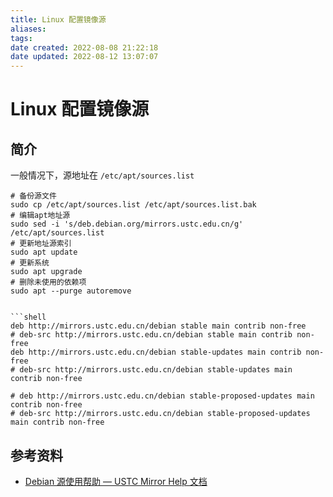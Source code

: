 ```yaml
---
title: Linux 配置镜像源
aliases: 
tags: 
date created: 2022-08-08 21:22:18
date updated: 2022-08-12 13:07:07
---
```


# Linux 配置镜像源

## 简介

一般情况下，源地址在 `/etc/apt/sources.list`

```shell
# 备份源文件
sudo cp /etc/apt/sources.list /etc/apt/sources.list.bak
# 编辑apt地址源
sudo sed -i 's/deb.debian.org/mirrors.ustc.edu.cn/g' /etc/apt/sources.list
# 更新地址源索引
sudo apt update
# 更新系统
sudo apt upgrade
# 删除未使用的依赖项
sudo apt --purge autoremove
```

```

```shell
deb http://mirrors.ustc.edu.cn/debian stable main contrib non-free
# deb-src http://mirrors.ustc.edu.cn/debian stable main contrib non-free
deb http://mirrors.ustc.edu.cn/debian stable-updates main contrib non-free
# deb-src http://mirrors.ustc.edu.cn/debian stable-updates main contrib non-free

# deb http://mirrors.ustc.edu.cn/debian stable-proposed-updates main contrib non-free
# deb-src http://mirrors.ustc.edu.cn/debian stable-proposed-updates main contrib non-free
```

## 参考资料

- [Debian 源使用帮助 — USTC Mirror Help 文档](https://mirrors.ustc.edu.cn/help/debian.html)

